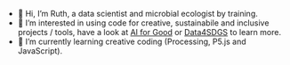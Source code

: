 - 👋 Hi, I’m Ruth, a data scientist and microbial ecologist by training. 
- 👀 I’m interested in using code for creative, sustainabile and inclusive projects / tools, have a look at [AI for Good](https://aiforgood.itu.int/) or [Data4SDGS](https://www.data4sdgs.org/) to learn more.
- 🌱 I’m currently learning creative coding (Processing, P5.js and JavaScript).

<!---
ruthlys/ruthlys is a ✨ special ✨ repository because its `README.md` (this file) appears on your GitHub profile.
You can click the Preview link to take a look at your changes.
--->
